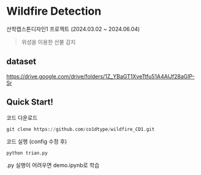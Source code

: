 # Wildfire Detection​
산학캡스톤디자인1 프로젝트 (2024.03.02 ~ 2024.06.04)

> 위성을 이용한 산불 감지

## dataset
https://drive.google.com/drive/folders/1Z_YBaGT1XveTtfu51A4AlJf28aGlP-Sr  

## Quick Start!

코드 다운로드
```python
git clone https://github.com/co1dtype/wildfire_CD1.git
```
코드 실행 (config 수정 후)
```
python trian.py
```

.py 실행이 어려우면 demo.ipynb로 학습

